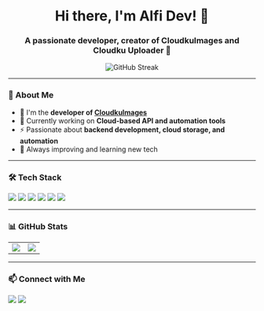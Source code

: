 <h1 align="center">Hi there, I'm Alfi Dev! 👋</h1>
<h3 align="center">A passionate developer, creator of CloudkuImages and Cloudku Uploader 🚀</h3>

<p align="center">
  <img src="https://github-readme-streak-stats.herokuapp.com/?user=AlfiCloud&theme=radical" alt="GitHub Streak" />
</p>

---

### 🚀 About Me
- 🔭 I'm the **developer of [CloudkuImages](https://cloudkuimages.com)**
- 🌱 Currently working on **Cloud-based API and automation tools**
- ⚡ Passionate about **backend development, cloud storage, and automation**
- 🎯 Always improving and learning new tech

---

### 🛠️ Tech Stack
<p align="left">
  <img src="https://img.shields.io/badge/HTML5-%23E34F26.svg?style=for-the-badge&logo=html5&logoColor=white" />
  <img src="https://img.shields.io/badge/CSS3-%231572B6.svg?style=for-the-badge&logo=css3&logoColor=white" />
  <img src="https://img.shields.io/badge/TailwindCSS-%2306B6D4.svg?style=for-the-badge&logo=tailwindcss&logoColor=white" />
  <img src="https://img.shields.io/badge/PHP-%23777BB4.svg?style=for-the-badge&logo=php&logoColor=white" />
  <img src="https://img.shields.io/badge/Node.js-%23339933.svg?style=for-the-badge&logo=node.js&logoColor=white" />
  <img src="https://img.shields.io/badge/Python-%233776AB.svg?style=for-the-badge&logo=python&logoColor=white" />
</p>

---

### 📊 GitHub Stats
<table align="center">
  <tr>
    <td>
      <img src="https://github-readme-stats.vercel.app/api?username=AlfiCloud&show_icons=true&theme=radical" />
    </td>
    <td>
      <img src="https://github-readme-stats.vercel.app/api/top-langs/?username=AlfiCloud&layout=compact&theme=radical" />
    </td>
  </tr>
</table>

---

### 📫 Connect with Me
<p align="left">
  <a href="https://github.com/AlfiCloud"><img src="https://img.shields.io/badge/GitHub-%23181717.svg?style=for-the-badge&logo=github&logoColor=white" /></a>
  <a href="https://cloudkuimages.com"><img src="https://img.shields.io/badge/CloudkuImages-%23000000.svg?style=for-the-badge&logo=cloudflare&logoColor=white" /></a>
</p>
